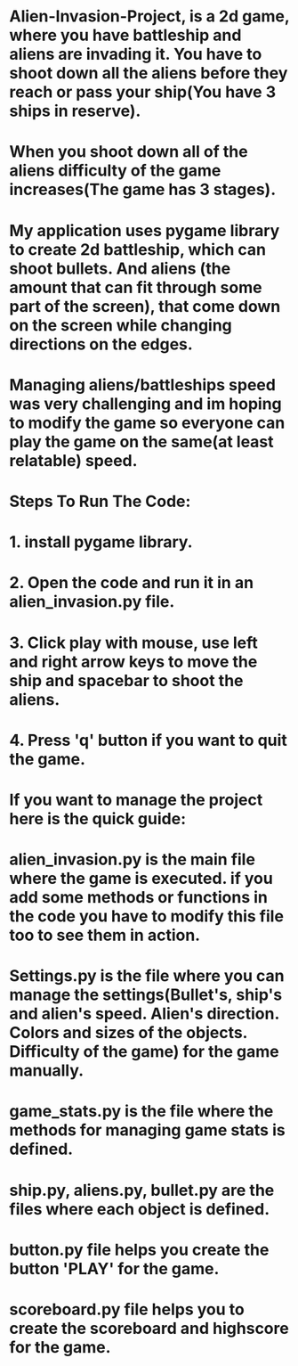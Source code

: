 # Alien-Invasion-Project, is a 2d game, where you have battleship and aliens are invading it. You have to shoot down all the aliens before they reach or pass your ship(You have 3 ships in reserve).
# When you shoot down all of the aliens difficulty of the game increases(The game has 3 stages).

# My application uses pygame library to create 2d battleship, which can shoot bullets. And aliens (the amount that can fit through some part of the screen), that come down on the screen while changing directions on the edges. 
# Managing aliens/battleships speed was very challenging and im hoping to modify the game so everyone can play the game on the same(at least relatable) speed.

# Steps To Run The Code:
# 1. install pygame library.
# 2. Open the code and run it in an alien_invasion.py file.
# 3. Click play with mouse, use left and right arrow keys to move the ship and spacebar to shoot the aliens.
# 4. Press 'q' button if you want to quit the game.

# If you want to manage the project here is the quick guide:
# alien_invasion.py is the main file where the game is executed. if you add some methods or functions in the code you have to modify this file too to see them in action.
# Settings.py is the file where you can manage the settings(Bullet's, ship's and alien's speed. Alien's direction. Colors and sizes of the objects. Difficulty of the game) for the game manually.
# game_stats.py is the file where the methods for managing game stats is defined.
# ship.py, aliens.py, bullet.py are the files where each object is defined.
# button.py file helps you create the button 'PLAY' for the game.
# scoreboard.py file helps you to create the scoreboard and highscore for the game.
